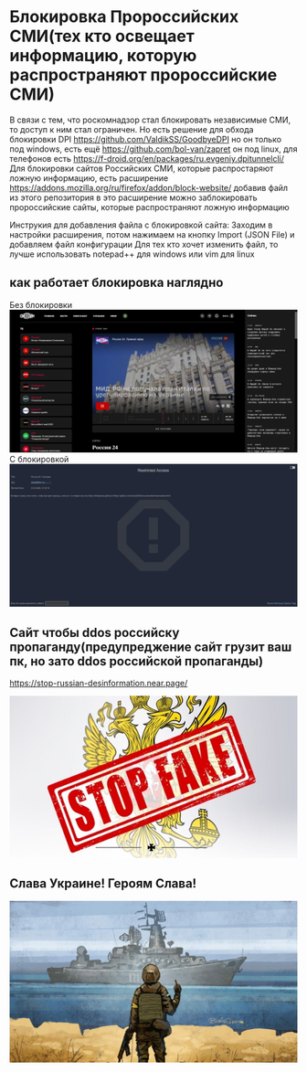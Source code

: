 # Блокировка Пророссийских СМИ(тех кто освещает информацию, которую распространяют пророссийские СМИ)
В связи с тем, что роскомнадзор стал блокировать независимые СМИ, то доступ к ним стал ограничен. Но есть решение для обхода блокировки DPI https://github.com/ValdikSS/GoodbyeDPI но он только под windows, есть ещё https://github.com/bol-van/zapret он под linux, для телефонов есть https://f-droid.org/en/packages/ru.evgeniy.dpitunnelcli/
Для блокировки сайтов Российских СМИ, которые распростаряют ложную информацию, есть расширение https://addons.mozilla.org/ru/firefox/addon/block-website/ добавив файл из этого репозитория в это расширение можно заблокировать пророссийские сайты, которые распространяют ложную информацию

Инструкия для добавления файла с блокировкой сайта:
Заходим в настройки расширения, потом нажимаем на кнопку Import (JSON File) и добавляем файл конфигурации
Для тех кто хочет изменить файл, то лучше использовать notepad++ для windows или vim для linux

## как работает блокировка наглядно

Без блокировки
![This is an image](https://github.com/nemo229/Blockrusites/blob/main/noblockk.png)
С блокировкой
![This is an image](https://github.com/nemo229/Blockrusites/blob/main/block.png)

## Сайт чтобы ddos российску пропаганду(предупреджение сайт грузит ваш пк, но зато ddos российской пропаганды)
https://stop-russian-desinformation.near.page/

![This is an image](https://github.com/nemo229/Blockrusites/blob/main/LgfmBPbfvcQ.jpg)
## Слава Украине! Героям Слава!
![This is an image](https://github.com/nemo229/Blockrusites/blob/main/schema_org_16_9.jpg)
